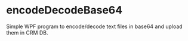 # encodeDecodeBase64

Simple WPF program to encode/decode text files in base64 and upload them in CRM DB.